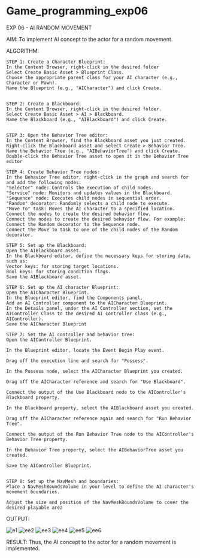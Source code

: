 # Game_programming_exp06
EXP 06 - AI RANDOM MOVEMENT

AIM:
To implement AI concept to the actor for a random movement.

ALGORITHM:
~~~
STEP 1: Create a Character Blueprint:
In the Content Browser, right-click in the desired folder
Select Create Basic Asset > Blueprint Class.
Choose the appropriate parent class for your AI character (e.g., Character or Pawn).
Name the Blueprint (e.g., "AICharacter") and click Create.


STEP 2: Create a Blackboard:
In the Content Browser, right-click in the desired folder.
Select Create Basic Asset > AI > Blackboard.
Name the Blackboard (e.g., "AIBlackboard") and click Create.


STEP 3: Open the Behavior Tree editor:
In the Content Browser, find the Blackboard asset you just created.
Right-click the Blackboard asset and select Create > Behavior Tree.
Name the Behavior Tree (e.g., "AIBehaviorTree") and click Create.
Double-click the Behavior Tree asset to open it in the Behavior Tree editor

STEP 4: Create Behavior Tree nodes:
In the Behavior Tree editor, right-click in the graph and search for and add the following nodes:
"Selector" node: Controls the execution of child nodes.
"Service" node: Monitors and updates values in the Blackboard.
"Sequence" node: Executes child nodes in sequential order.
"Random" decorator: Randomly selects a child node to execute.
"Move To" task: Moves the AI character to a specified location.
Connect the nodes to create the desired behavior flow.
Connect the nodes to create the desired behavior flow. For example:
Connect the Random decorator to the Sequence node.
Connect the Move To task to one of the child nodes of the Random decorator.

STEP 5: Set up the Blackboard:
Open the AIBlackboard asset.
In the Blackboard editor, define the necessary keys for storing data, such as:
Vector keys: for storing target locations.
Bool keys: for storing condition flags.
Save the AIBlackboard asset.

STEP 6: Set up the AI character Blueprint:
Open the AICharacter Blueprint.
In the Blueprint editor, find the Components panel.
Add an AI Controller component to the AICharacter Blueprint.
In the Details panel, under the AI Controller section, set the AIController Class to the desired AI controller class (e.g., AIController).
Save the AICharacter Blueprint

STEP 7: Set the AI controller and behavior tree:
Open the AIController Blueprint.

In the Blueprint editor, locate the Event Begin Play event.

Drag off the execution line and search for "Possess".

In the Possess node, select the AICharacter Blueprint you created.

Drag off the AICharacter reference and search for "Use Blackboard".

Connect the output of the Use Blackboard node to the AIController's Blackboard property.

In the Blackboard property, select the AIBlackboard asset you created.

Drag off the AICharacter reference again and search for "Run Behavior Tree".

Connect the output of the Run Behavior Tree node to the AIController's Behavior Tree property.

In the Behavior Tree property, select the AIBehaviorTree asset you created.

Save the AIController Blueprint.


STEP 8: Set up the NavMesh and boundaries:
Place a NavMeshBoundsVolume in your level to define the AI character's movement boundaries.

Adjust the size and position of the NavMeshBoundsVolume to cover the desired playable area
~~~
OUTPUT:

![e1](https://github.com/Sharmilasha/Game_programming_exp06/assets/94506182/01037e92-1259-4907-9915-7d129be6a930)
![ee2](https://github.com/Sharmilasha/Game_programming_exp06/assets/94506182/7cad5cd8-f637-4820-b365-eb3e8a8bec6e)
![ee3](https://github.com/Sharmilasha/Game_programming_exp06/assets/94506182/1fde6da7-79f9-4894-be6b-85cac8205c50)
![ee4](https://github.com/Sharmilasha/Game_programming_exp06/assets/94506182/5c9fa49d-dbde-4d78-aa64-a03654abf9e1)
![ee5](https://github.com/Sharmilasha/Game_programming_exp06/assets/94506182/b50b21c9-e278-4cc7-9b5c-bd563d06f821)
![ee6](https://github.com/Sharmilasha/Game_programming_exp06/assets/94506182/e7d8cc77-92d6-4a45-b65f-ce0e10326143)

RESULT:
Thus, the AI concept to the actor for a random movement is implemented.
